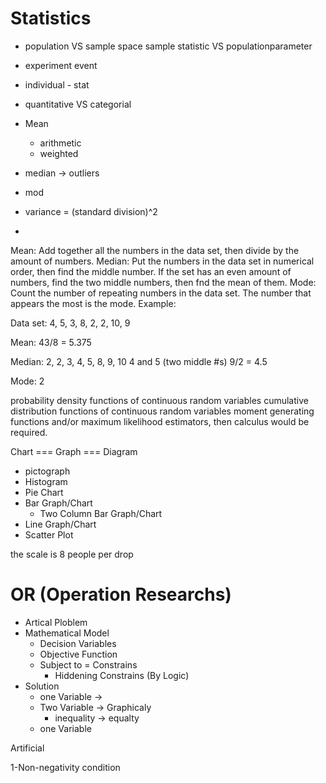Statistics
===========
- population VS sample space   sample statistic VS population​ parameter
- experiment event



- individual - stat
- quantitative VS categorial

- Mean
    - arithmetic
    - weighted

- median -> outliers
- mod
- variance = (standard division)^2
- 


Mean: Add together all the numbers in the data set, then divide by the amount of numbers.
Median: Put the numbers in the data set in numerical order, then find the middle number. If the set has an even amount of numbers, find the two middle numbers, then fnd the mean of them.
Mode: Count the number of repeating numbers in the data set. The number that appears the most is the mode.
Example:

Data set: 4, 5, 3, 8, 2, 2, 10, 9

Mean: 43/8 = 5.375

Median: 2, 2, 3, 4, 5, 8, 9, 10
4 and 5 (two middle #s)
9/2 = 4.5

Mode: 2




probability density functions of continuous random variables
cumulative distribution functions of continuous random variables
moment generating functions
and/or maximum likelihood estimators, then calculus would be required.


Chart === Graph === Diagram

- pictograph
- Histogram
- Pie Chart
- Bar Graph/Chart
    - Two Column Bar Graph/Chart
- Line Graph/Chart
- Scatter Plot


the scale is
8 people per drop 




















OR (Operation Researchs)
========================

- Artical Ploblem
- Mathematical Model
    - Decision Variables
    - Objective Function
    - Subject to = Constrains
        - Hiddening Constrains (By Logic)
- Solution
    - one Variable -> 
    - Two Variable -> Graphicaly
        - inequality -> equalty
    - one Variable




Artificial

‫‪1-Non-negativity‬‬ ‫‪condition






















